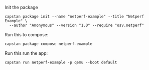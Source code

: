 Init the package
```
capstan package init --name "netperf-example" --title "Netperf Example" \
  --author "Anonymous" --version "1.0" --require "osv.netperf"
```
Run this to compose:
```
capstan package compose netperf-example
```
Run this run the app:
```
capstan run netperf-example -p qemu --boot default
```
